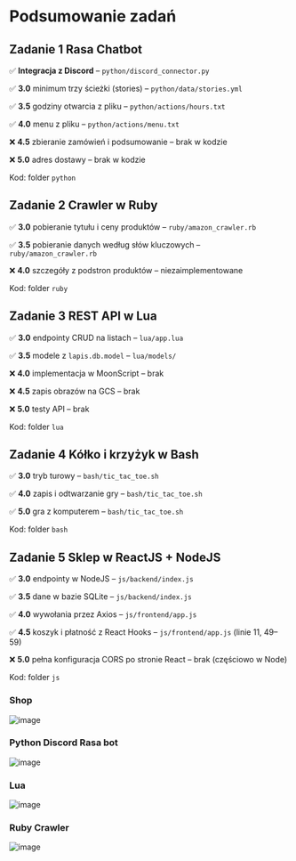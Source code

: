 # Podsumowanie zadań

## Zadanie 1 Rasa Chatbot

✅ **Integracja z Discord** – `python/discord_connector.py`

✅ **3.0** minimum trzy ścieżki (stories) – `python/data/stories.yml`

✅ **3.5** godziny otwarcia z pliku – `python/actions/hours.txt`

✅ **4.0** menu z pliku – `python/actions/menu.txt`

❌ **4.5** zbieranie zamówień i podsumowanie – brak w kodzie

❌ **5.0** adres dostawy – brak w kodzie

Kod: folder `python`

## Zadanie 2 Crawler w Ruby

✅ **3.0** pobieranie tytułu i ceny produktów – `ruby/amazon_crawler.rb`

✅ **3.5** pobieranie danych według słów kluczowych – `ruby/amazon_crawler.rb`

❌ **4.0** szczegóły z podstron produktów – niezaimplementowane

Kod: folder `ruby`

## Zadanie 3 REST API w Lua

✅ **3.0** endpointy CRUD na listach – `lua/app.lua`

✅ **3.5** modele z `lapis.db.model` – `lua/models/`

❌ **4.0** implementacja w MoonScript – brak

❌ **4.5** zapis obrazów na GCS – brak

❌ **5.0** testy API – brak

Kod: folder `lua`

## Zadanie 4 Kółko i krzyżyk w Bash

✅ **3.0** tryb turowy – `bash/tic_tac_toe.sh`

✅ **4.0** zapis i odtwarzanie gry – `bash/tic_tac_toe.sh`

✅ **5.0** gra z komputerem – `bash/tic_tac_toe.sh`

Kod: folder `bash`

## Zadanie 5 Sklep w ReactJS + NodeJS

✅ **3.0** endpointy w NodeJS – `js/backend/index.js`

✅ **3.5** dane w bazie SQLite – `js/backend/index.js`

✅ **4.0** wywołania przez Axios – `js/frontend/app.js`

✅ **4.5** koszyk i płatność z React Hooks – `js/frontend/app.js` (linie 11, 49–59)

❌ **5.0** pełna konfiguracja CORS po stronie React – brak (częściowo w Node)

Kod: folder `js`


### Shop
![image](https://github.com/user-attachments/assets/c0618e95-68aa-49d2-9874-430c8533d68d)
### Python Discord Rasa bot
![image](https://github.com/user-attachments/assets/de32e5a7-d6b6-4d88-a155-963c3f8af409)
### Lua
![image](https://github.com/user-attachments/assets/a10007d4-ea47-4244-90b1-9883087c66d0)
### Ruby Crawler
![image](https://github.com/user-attachments/assets/7936863c-326a-4012-9f81-ee265fe5f9a2)



